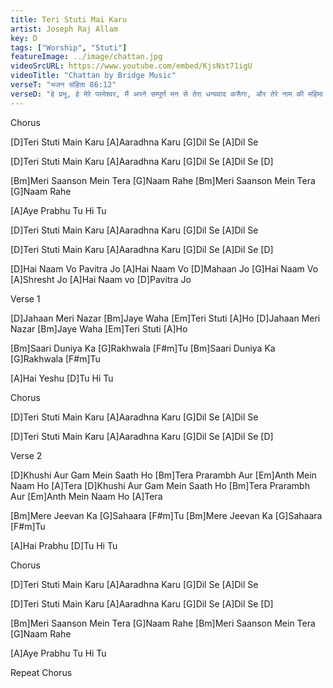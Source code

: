 ```yaml
---
title: Teri Stuti Mai Karu
artist: Joseph Raj Allam
key: D
tags: ["Worship", "Stuti"]
featureImage: ../image/chattan.jpg
videoSrcURL: https://www.youtube.com/embed/KjsNst71igU
videoTitle: "Chattan by Bridge Music"
verseT: "भजन संहिता 86:12"
verseD: "हे प्रभु, हे मेरे परमेश्‍वर, मैं अपने सम्पूर्ण मन से तेरा धन्यवाद करूँगा, और तेरे नाम की महिमा सदा करता रहूँगा।"
---
```

Chorus

[D]Teri Stuti Main Karu
[A]Aaradhna Karu [G]Dil Se [A]Dil Se

[D]Teri Stuti Main Karu
[A]Aaradhna Karu [G]Dil Se [A]Dil Se [D]

[Bm]Meri Saanson Mein 
Tera [G]Naam Rahe
[Bm]Meri Saanson Mein 
Tera [G]Naam Rahe

[A]Aye Prabhu Tu Hi Tu

[D]Teri Stuti Main Karu
[A]Aaradhna Karu [G]Dil Se [A]Dil Se

[D]Teri Stuti Main Karu
[A]Aaradhna Karu [G]Dil Se [A]Dil Se [D]

[D]Hai Naam Vo Pavitra Jo
[A]Hai Naam Vo [D]Mahaan Jo
[G]Hai Naam Vo [A]Shresht Jo
[A]Hai Naam vo [D]Pavitra Jo

Verse 1

[D]Jahaan Meri Nazar [Bm]Jaye
Waha [Em]Teri Stuti [A]Ho
[D]Jahaan Meri Nazar [Bm]Jaye
Waha [Em]Teri Stuti [A]Ho

[Bm]Saari Duniya Ka [G]Rakhwala [F#m]Tu
[Bm]Saari Duniya Ka [G]Rakhwala [F#m]Tu

[A]Hai Yeshu [D]Tu Hi Tu

Chorus

[D]Teri Stuti Main Karu
[A]Aaradhna Karu [G]Dil Se [A]Dil Se

[D]Teri Stuti Main Karu
[A]Aaradhna Karu [G]Dil Se [A]Dil Se [D]

Verse 2

[D]Khushi Aur Gam Mein Saath Ho [Bm]Tera
Prarambh Aur [Em]Anth Mein Naam Ho [A]Tera
[D]Khushi Aur Gam Mein Saath Ho [Bm]Tera
Prarambh Aur [Em]Anth Mein Naam Ho [A]Tera

[Bm]Mere Jeevan Ka [G]Sahaara [F#m]Tu
[Bm]Mere Jeevan Ka [G]Sahaara [F#m]Tu

[A]Hai Prabhu [D]Tu Hi Tu

Chorus

[D]Teri Stuti Main Karu
[A]Aaradhna Karu [G]Dil Se [A]Dil Se

[D]Teri Stuti Main Karu
[A]Aaradhna Karu [G]Dil Se [A]Dil Se [D]

[Bm]Meri Saanson Mein 
Tera [G]Naam Rahe
[Bm]Meri Saanson Mein 
Tera [G]Naam Rahe

[A]Aye Prabhu Tu Hi Tu

Repeat Chorus